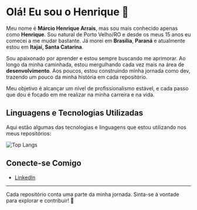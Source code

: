 # Olá! Eu sou o Henrique 👋

Meu nome é **Márcio Henrique Arrais**, mas sou mais conhecido apenas como **Henrique**. Sou natural de Porto Velho/RO e desde os meus 15 anos eu comecei a me mudar bastante. Já morei em **Brasília**, **Paraná** e atualmente estou em **Itajaí, Santa Catarina**.

Sou apaixonado por aprender e estou sempre buscando me aprimorar. Ao longo da minha caminhada, estou mergulhando cada vez mais na área de **desenvolvimento**. Aos poucos, estou construindo minha jornada como dev, trazendo um pouco da minha história em cada repositório.

Meu objetivo é alcançar um nível de profissionalismo estável, e cada passo que dou é focado em me realizar na minha carreira e na vida.

## Linguagens e Tecnologias Utilizadas

Aqui estão algumas das tecnologias e linguagens que estou utilizando nos meus repositórios:

![Top Langs](https://github-readme-stats.vercel.app/api/top-langs/?username=seu-usuario&layout=compact&langs_count=6)

## Conecte-se Comigo

- [LinkedIn](www.linkedin.com/in/márcio-henrique-arrais-dos-santos-1b2a97274)
  

---

Cada repositório conta uma parte da minha jornada. Sinta-se à vontade para explorar e contribuir! 🚀
